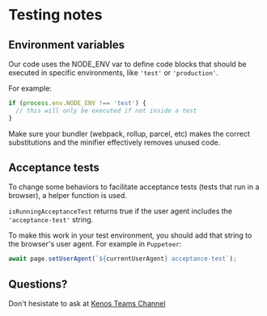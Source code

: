 # Testing notes

## Environment variables

Our code uses the NODE_ENV var to define code blocks that should be executed in specific environments, like
`'test'` or `'production'`.

For example:

```js
if (process.env.NODE_ENV !== 'test') {
  // this will only be executed if not inside a test
}
```

Make sure your bundler (webpack, rollup, parcel, etc) makes the correct substitutions and the minifier
effectively removes unused code.

## Acceptance tests

To change some behaviors to facilitate acceptance tests (tests that run in a browser), a helper function is
used.

`isRunningAcceptanceTest` returns true if the user agent includes the `'acceptance-test'` string.

To make this work in your test environment, you should add that string to the browser's user agent. For
example in `Puppeteer`:

```js
await page.setUserAgent(`${currentUserAgent} acceptance-test`);
```

## Questions?

Don't hesistate to ask at
[Kenos Teams Channel]()
